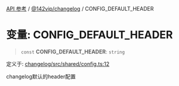 [API 参考](../../../index.md) / [@142vip/changelog](../index.md) / CONFIG\_DEFAULT\_HEADER

# 变量: CONFIG\_DEFAULT\_HEADER

> `const` **CONFIG\_DEFAULT\_HEADER**: `string`

定义于: [changelog/src/shared/config.ts:12](https://github.com/142vip/core-x/blob/724c9f80a9f43d7639fb0f15c0381f9ca258849b/packages/changelog/src/shared/config.ts#L12)

changelog默认的header配置

